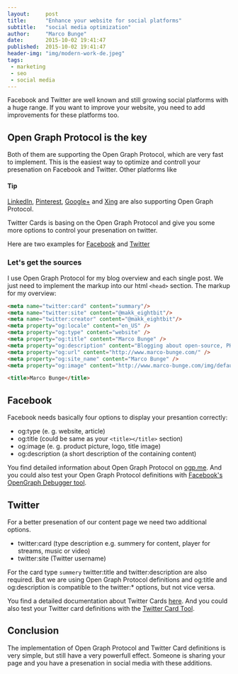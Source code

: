 ```yaml
---
layout:     post
title:      "Enhance your website for social platforms"
subtitle:   "social media optimization"
author:     "Marco Bunge"
date:       2015-10-02 19:41:47
published:  2015-10-02 19:41:47
header-img: "img/modern-work-de.jpeg"
tags:
 - marketing
 - seo
 - social media
---
```


Facebook and Twitter are well known and still growing social platforms with a huge range. If you
want to improve your website, you need to add improvements for these platforms too. 

## Open Graph Protocol is the key

Both of them are supporting the Open Graph Protocol, which are very fast to implement. This is the 
easiest way to optimize and controll your presenation on Facebook and Twitter. Other platforms like  

<div class="callout callout-info">
  <h4>Tip</h4>
  <p><a href="https://developer.linkedin.com/docs/share-on-linkedin" target="_blank">LinkedIn</a>, <a href="https://developers.pinterest.com/docs/rich-pins/overview/" target="_blank">Pinterest</a>, <a href="https://developers.google.com/+/web/snippet/" target="_blank">Google&plus;</a> and <a href="https://dev.xing.com/plugins/share_button/docs" target="_blank">Xing</a> are also supporting Open Graph Protocol.</p>
</div>

Twitter Cards is basing on the Open Graph Protocol and give you some more options to control your
presenation on twitter.

Here are two examples for <a target="_blank" href="https://www.facebook.com/marco.bunge.dev/posts/981850491866979">Facebook</a> 
and <a target="_blank" href="https://twitter.com/makk_eightbit/status/650003842491371521">Twitter</a>

### Let's get the sources

I use Open Graph Protocol for my blog overview and each single post. We just need to implement 
the markup into our html `<head>` section. The markup for my overview:

```html
<meta name="twitter:card" content="summary"/>
<meta name="twitter:site" content="@makk_eightbit"/>
<meta name="twitter:creator" content="@makk_eightbit"/>
<meta property="og:locale" content="en_US" />
<meta property="og:type" content="website" />
<meta property="og:title" content="Marco Bunge" />
<meta property="og:description" content="Blogging about open-source, PHP and webtechnologies" />
<meta property="og:url" content="http://www.marco-bunge.com/" />
<meta property="og:site_name" content="Marco Bunge" />
<meta property="og:image" content="http://www.marco-bunge.com/img/default.jpg" />

<title>Marco Bunge</title>
```

## Facebook

Facebook needs basically four options to display your presantion correctly:

 - og:type (e. g. website, article)
 - og:title (could be same as your `<title></title>` section)
 - og:image (e. g. product picture, logo, title image)
 - og:description (a short description of the containing content)

You find detailed information about Open Graph Protocol on <a href="http://ogp.me" target="_blank">ogp.me</a>.
And you could also test your Open Graph Protocol definitions with 
<a href="https://developers.facebook.com/tools/debug/" target="_blank">Facebook's OpenGraph Debugger tool</a>. 
 
## Twitter
 
For a better presenation of our content page we need two additional options.

 - twitter:card (type description e.g. summery for content, player for streams, music or video)
 - twitter:site (Twitter username)
 
For the card type `summery` twitter:title and twitter:description are also required. But we are using
Open Graph Protocol definitions and og:title and og:description is compatible to the twitter:* options, but not 
vice versa.

You find a detailed documentation about Twitter Cards <a href="https://dev.twitter.com/cards/getting-started" target="_blank">here</a>.
And you could also test your Twitter card definitions with the <a href="https://cards-dev.twitter.com/validator" target="_blank">Twitter Card Tool</a>.

## Conclusion

The implementation of Open Graph Protocol and Twitter Card definitions is very simple, but still have a very powerfull effect. 
Someone is sharing your page and you have a presenation in social media with these additions.
